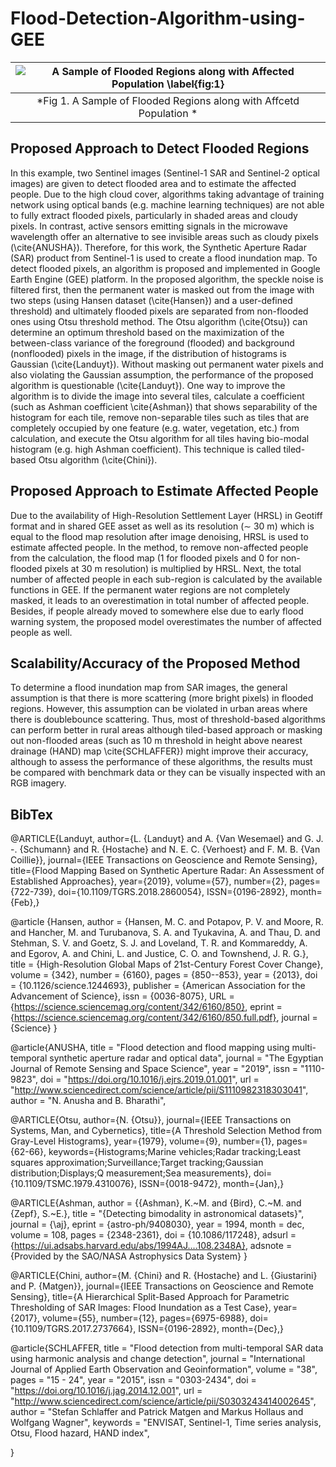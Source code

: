 # Flood-Detection-Algorithm-using-GEE

| ![A Sample of Flooded Regions along with Affected Population \label{fig:1}](https://github.com/Mahyarona/Flood-Detection-Algorithm-using-GEE/blob/master/Flood_Affected_pop.png) | 
|:--:| 
| *Fig 1. A Sample of Flooded Regions along with Affcetd Population * |

## Proposed Approach to Detect Flooded Regions
In this example, two Sentinel images (Sentinel-1 SAR and Sentinel-2 optical images) are given to detect flooded area and to estimate the affected people. Due to the high cloud cover, algorithms taking advantage of training network using optical bands (e.g. machine learning techniques) are not able to fully extract flooded pixels, particularly in shaded areas and cloudy pixels. In contrast, active sensors emitting signals in the microwave wavelength offer an alternative to see invisible areas such as cloudy pixels (\cite{ANUSHA}). Therefore, for this work, the Synthetic Aperture Radar (SAR) product from Sentinel-1 is used to create a flood inundation map. To detect flooded pixels, an algorithm is proposed and implemented in Google Earth Engine (GEE) platform. In the proposed algorithm, the speckle noise is filtered first, then the permanent water is masked out from the image with two steps (using Hansen dataset (\cite{Hansen}) and a user-defined threshold) and ultimately flooded pixels are separated from non-flooded ones using Otsu threshold method. The Otsu algorithm (\cite{Otsu}) can determine an optimum threshold based on the maximization of the between-class variance of the foreground (flooded) and background (nonflooded) pixels in the image, if the distribution of histograms is Gaussian (\cite{Landuyt}). Without masking out permanent water pixels and also violating the Gaussian assumption, the performance of the proposed algorithm is questionable (\cite{Landuyt}). One way to improve the algorithm is to divide the image into several tiles, calculate a coefficient (such as Ashman coefficient \cite{Ashman}) that shows separability of the histogram for each tile, remove non-separable tiles such as tiles that are completely occupied by one feature (e.g. water, vegetation, etc.) from calculation, and execute the Otsu algorithm for all tiles having bio-modal histogram (e.g. high Ashman coefficient). This technique is called tiled-based Otsu algorithm (\cite{Chini}).      


## Proposed Approach to Estimate Affected People
Due to the availability of High-Resolution Settlement Layer (HRSL) in Geotiff format and in shared GEE asset as well as its resolution ($\sim$ 30 m) which is equal to the flood map resolution after image denoising, HRSL is used to estimate affected people. In the method, to remove non-affected people from the calculation, the flood map (1 for flooded pixels and 0 for non-flooded pixels at 30 m resolution) is multiplied by HRSL. Next, the total number of affected people in each sub-region is calculated by the available functions in GEE. If the permanent water regions are not completely masked, it leads to an overestimation in total number of affected people. Besides, if people already moved to somewhere else due to early flood warning system, the proposed model overestimates the number of affected people as well.         


## Scalability/Accuracy of the Proposed Method
To determine a flood inundation map from SAR images, the general assumption is that there is more scattering (more bright pixels) in flooded regions. However, this assumption can be violated in urban areas where there is doublebounce scattering. Thus, most of threshold-based algorithms can perform better in rural areas although tiled-based approach or masking out non-flooded areas (such as 10 m threshold in height above nearest drainage (HAND) map \cite{SCHLAFFER}) might improve their accuracy, although to assess the performance of these algorithms, the results must be compared with benchmark data or they can be visually inspected with an RGB imagery.


## BibTex
@ARTICLE{Landuyt, 
author={L. {Landuyt} and A. {Van Wesemael} and G. J. -. {Schumann} and R. {Hostache} and N. E. C. {Verhoest} and F. M. B. {Van Coillie}}, 
journal={IEEE Transactions on Geoscience and Remote Sensing}, 
title={Flood Mapping Based on Synthetic Aperture Radar: An Assessment of Established Approaches}, 
year={2019}, 
volume={57}, 
number={2}, 
pages={722-739}, 
doi={10.1109/TGRS.2018.2860054}, 
ISSN={0196-2892}, 
month={Feb},}


@article {Hansen,
author = {Hansen, M. C. and Potapov, P. V. and Moore, R. and Hancher, M. and Turubanova, S. A. and Tyukavina, A. and Thau, D. and Stehman, S. V. and Goetz, S. J. and Loveland, T. R. and Kommareddy, A. and Egorov, A. and Chini, L. and Justice, C. O. and Townshend, J. R. G.},
title = {High-Resolution Global Maps of 21st-Century Forest Cover Change},
volume = {342},
number = {6160},
pages = {850--853},
year = {2013},
doi = {10.1126/science.1244693},
publisher = {American Association for the Advancement of Science},
issn = {0036-8075},
URL = {https://science.sciencemag.org/content/342/6160/850},
eprint = {https://science.sciencemag.org/content/342/6160/850.full.pdf},
journal = {Science}
}

@article{ANUSHA,
title = "Flood detection and flood mapping using multi-temporal synthetic aperture radar and optical data",
journal = "The Egyptian Journal of Remote Sensing and Space Science",
year = "2019",
issn = "1110-9823",
doi = "https://doi.org/10.1016/j.ejrs.2019.01.001",
url = "http://www.sciencedirect.com/science/article/pii/S1110982318303041",
author = "N. Anusha and B. Bharathi",

@ARTICLE{Otsu, 
author={N. {Otsu}}, 
journal={IEEE Transactions on Systems, Man, and Cybernetics}, 
title={A Threshold Selection Method from Gray-Level Histograms}, 
year={1979}, 
volume={9}, 
number={1}, 
pages={62-66}, 
keywords={Histograms;Marine vehicles;Radar tracking;Least squares approximation;Surveillance;Target tracking;Gaussian distribution;Displays;Q measurement;Sea measurements}, 
doi={10.1109/TSMC.1979.4310076}, 
ISSN={0018-9472}, 
month={Jan},}

@ARTICLE{Ashman,
author = {{Ashman}, K.~M. and {Bird}, C.~M. and {Zepf}, S.~E.},
title = "{Detecting bimodality in astronomical datasets}",
journal = {\aj},
eprint = {astro-ph/9408030},
year = 1994,
month = dec,
volume = 108,
pages = {2348-2361},
doi = {10.1086/117248},
adsurl = {https://ui.adsabs.harvard.edu/abs/1994AJ....108.2348A},
adsnote = {Provided by the SAO/NASA Astrophysics Data System}
}

@ARTICLE{Chini, 
author={M. {Chini} and R. {Hostache} and L. {Giustarini} and P. {Matgen}}, 
journal={IEEE Transactions on Geoscience and Remote Sensing}, 
title={A Hierarchical Split-Based Approach for Parametric Thresholding of SAR Images: Flood Inundation as a Test Case}, 
year={2017}, 
volume={55}, 
number={12}, 
pages={6975-6988}, 
doi={10.1109/TGRS.2017.2737664}, 
ISSN={0196-2892}, 
month={Dec},}

@article{SCHLAFFER,
title = "Flood detection from multi-temporal SAR data using harmonic analysis and change detection",
journal = "International Journal of Applied Earth Observation and Geoinformation",
volume = "38",
pages = "15 - 24",
year = "2015",
issn = "0303-2434",
doi = "https://doi.org/10.1016/j.jag.2014.12.001",
url = "http://www.sciencedirect.com/science/article/pii/S0303243414002645",
author = "Stefan Schlaffer and Patrick Matgen and Markus Hollaus and Wolfgang Wagner",
keywords = "ENVISAT, Sentinel-1, Time series analysis, Otsu, Flood hazard, HAND index",

}
